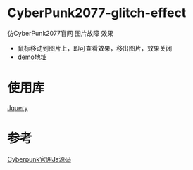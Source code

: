 # CyberPunk2077-glitch-effect

仿CyberPunk2077官网 图片故障 效果

* 鼠标移动到图片上，即可查看效果，移出图片，效果关闭
* [demo地址](https://githuboy.online/others/demo/Cyberpunk2077-glitch/)

# 使用库
[Jquery](http://jquery.com/)

# 参考
[Cyberpunk官网Js源码](https://www.cyberpunk.net/build/js/home-854ce6707c6f6bc80c27.js)
